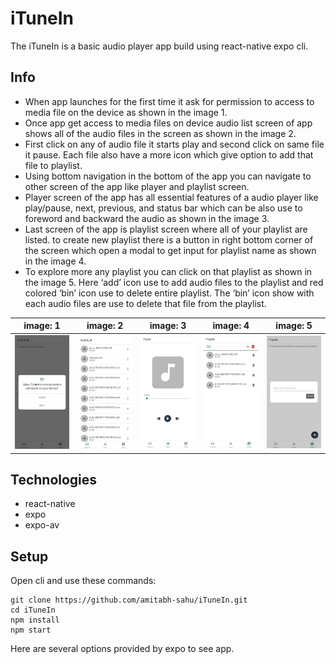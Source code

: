 # iTuneIn
The iTuneIn is a basic audio player app build using react-native expo cli.

## Info
- When app launches for the first time it ask for permission to access to media file on the device as shown in the image 1.<br />
- Once app get access to media files on device audio list screen of app shows all of the audio files in the screen as shown in the image 2.<br />
- First click on any of audio file it starts play and second click on same file it pause. Each file also have a more icon which give option to add that file to playlist.<br />
- Using bottom navigation in the bottom of the app you can navigate to other screen of the app like player and playlist screen.<br />
- Player screen of the app has all essential features of a audio player like play/pause, next, previous, and status bar which can be also use to foreword and backward the audio  as shown in the image 3.<br />
- Last screen of the app is playlist screen where all of your playlist are listed. to create new playlist there is a button in right bottom corner of the screen which open a modal to get input for playlist name as shown in the image 4.<br />
- To explore more any playlist you can click on that playlist as shown in the image 5. Here ‘add’ icon use to add audio files to the playlist and red colored ‘bin’ icon use to delete entire playlist. The ‘bin’ icon show with each audio files are use to delete that file from the playlist.<br />

| image: 1 | image: 2 | image: 3 | image: 4 | image: 5 |
|:--:|:--:|:--:|:--:|:--:|
| ![first_launch_popup](assets\app_img\first_launch_popup.jpg) | ![audiolist_screen](assets\app_img\audiolist_screen.jpg) | ![player_screen](assets\app_img\player_screen.jpg) | ![playlist_screen](assets\app_img\playlist_screen.jpg) | ![create_playlist](assets\app_img\create_playlist.jpg) |

## Technologies
* react-native
* expo
* expo-av

## Setup
Open cli and use these commands:
```shell
git clone https://github.com/amitabh-sahu/iTuneIn.git
cd iTuneIn
npm install
npm start
```
Here are several options provided by expo to see app.